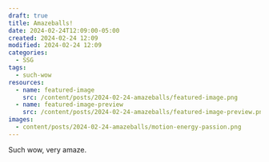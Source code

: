```yaml
---
draft: true
title: Amazeballs!
date: 2024-02-24T12:09:00-05:00
created: 2024-02-24 12:09
modified: 2024-02-24 12:09
categories:
  - SSG
tags:
  - such-wow
resources:
  - name: featured-image
    src: /content/posts/2024-02-24-amazeballs/featured-image.png
  - name: featured-image-preview
    src: /content/posts/2024-02-24-amazeballs/featured-image-preview.png
images:
  - content/posts/2024-02-24-amazeballs/motion-energy-passion.png
---
```

Such wow, very amaze.